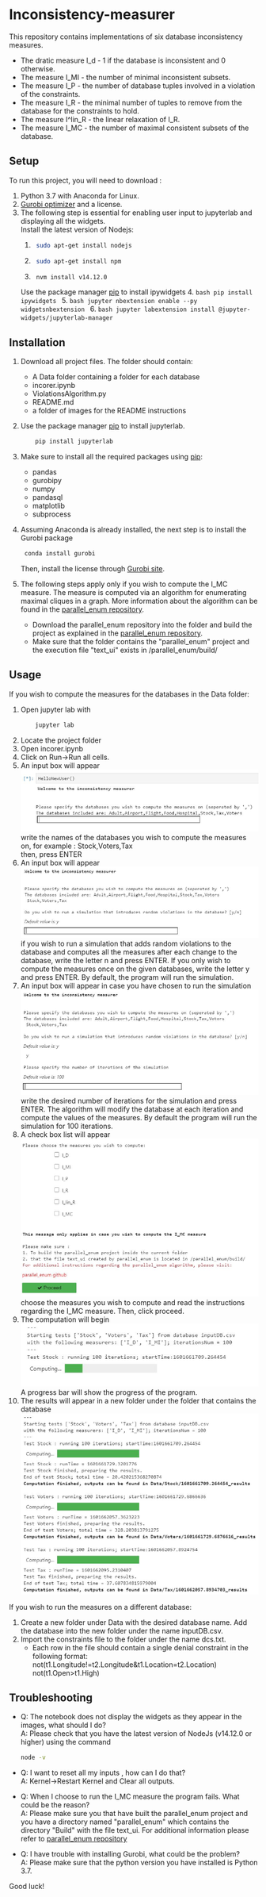 # Inconsistency-measurer

This repository contains implementations of six database inconsistency measures.
* The dratic measure I_d - 1 if the database is inconsistent and 0 otherwise.
* The measure I_MI - the number of minimal inconsistent subsets.
* The measure I_P - the number of database tuples involved in a violation of the constraints.
* The measure I_R - the minimal number of tuples to remove from the database for the constraints to hold.
* The measure I^lin_R - the linear relaxation of I_R.
* The measure I_MC - the number of maximal consistent subsets of the database.

## Setup
To run this project, you will need to download :
1. Python 3.7 with Anaconda for Linux.
2. [Gurobi optimizer](https://www.gurobi.com/gurobi-and-anaconda-for-linux/) and a license.
3. The following step is essential for enabling user input to jupyterlab and displaying all the widgets.\
Install the latest version of Nodejs:
    1. ```bash
        sudo apt-get install nodejs
        ```
    2. ```bash
        sudo apt-get install npm
        ```
    3. ```bash
        nvm install v14.12.0
        ```
    Use the package manager [pip](https://pip.pypa.io/en/stable/) to install ipywidgets
    4. ```bash
        pip install ipywidgets
        ```
    5. ```bash
        jupyter nbextension enable --py widgetsnbextension
        ```
    6. ```bash
        jupyter labextension install @jupyter-widgets/jupyterlab-manager
        ```

## Installation
1. Download all project files. The folder should contain:
    * A Data folder containing a folder for each database
    * incorer.ipynb
    * ViolationsAlgorithm.py
    * README.md
    * a folder of images for the README instructions

2. Use the package manager [pip](https://pip.pypa.io/en/stable/) to install jupyterlab.
    ```bash
        pip install jupyterlab
    ```

3. Make sure to install all the required packages using [pip](https://pip.pypa.io/en/stable/):
    * pandas
    * gurobipy
    * numpy
    * pandasql
    * matplotlib
    * subprocess

4. Assuming Anaconda is already installed, the next step is to install the Gurobi package

    ```bash
     conda install gurobi
    ```
    Then, install the license through [Gurobi site](https://www.gurobi.com/documentation/9.0/quickstart_linux/retrieving_and_setting_up_.html#section:RetrieveLicense).
    
5. The following steps apply only if you wish to compute the I_MC measure. The measure is computed via an algorithm for enumerating maximal cliques in a graph. More information about the algorithm can be found in the [parallel_enum repository](https://github.com/veluca93/parallel_enum).
    * Download the parallel_enum repository into the folder and build the project as explained in the [parallel_enum repository](https://github.com/veluca93/parallel_enum).  
    * Make sure that the folder contains the "parallel_enum" project and the execution file "text_ui" exists in /parallel_enum/build/

## Usage
If you wish to compute the measures for the databases in the Data folder:
1. Open jupyter lab with
    ```bash
        jupyter lab
    ```
2. Locate the project folder
3. Open incorer.ipynb
4. Click on Run->Run all cells.
5. An input box will appear ![image](inst_photos/databases.JPG)
write the names of the databases you wish to compute the measures on, for example : Stock,Voters,Tax\
then, press ENTER
6. An input box will appear ![image](inst_photos/vio.JPG)
if you wish to run a simulation that adds random violations to the database and computes all the measures after each change to the database, write the letter n and press ENTER. If you only wish to compute the measures once on the given databases, write the letter y and press ENTER.
By default, the program will run the simulation.
7. An input box will appear in case you have chosen to run the simulation ![image](inst_photos/iter.JPG)
write the desired number of iterations for the simulation and press ENTER.
The algorithm will modify the database at each iteration and compute the values of the measures. By default the program will run the simulation for 100 iterations.
8. A check box list will appear ![image](inst_photos/meas.JPG)
choose the measures you wish to compute and read the instructions regarding the I_MC measure.
Then, click proceed.
9. The computation will begin ![image](inst_photos/run.JPG)
A progress bar will show the progress of the program.
10. The results will appear in a new folder under the folder that contains the database ![image](inst_photos/finish.JPG)

If you wish to run the measures on a different database:
1. Create a new folder under Data with the desired database name.
Add the database into the new folder under the name inputDB.csv.
2. Import the constraints file to the folder under the name dcs.txt.
   * Each row in the file should contain a single denial constraint in the following format:
   not(t1.Longitude!=t2.Longitude&t1.Location=t2.Location)\
   not(t1.Open>t1.High)  

## Troubleshooting
* Q: The notebook does not display the widgets as they appear in the images, what should I do?\
  A: Please check that you have the latest version of NodeJs (v14.12.0 or higher)
  using the command
  ```bash
  node -v
  ```
* Q: I want to reset all my inputs , how can I do that?\
  A: Kernel->Restart Kernel and Clear all outputs.

* Q: When I choose to run the I_MC measure the program fails. What could be the reason?\
  A: Please make sure you that have built the parallel_enum project and you have a directory
  named "parallel_enum" which contains the directory "Build" with the file text_ui.
  For additional information please refer to [parallel_enum repository](https://github.com/veluca93/parallel_enum)

* Q: I have trouble with installing Gurobi, what could be the problem?\
  A: Please make sure that the python version you have installed is Python 3.7.


Good luck!